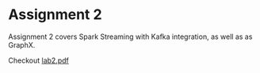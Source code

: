 # Assignment 2

Assignment 2 covers Spark Streaming with Kafka integration, as well as as GraphX.

Checkout [lab2.pdf](https://github.com/alishibli97/Data-Intensive/blob/main/lab2/lab2.pdf)

